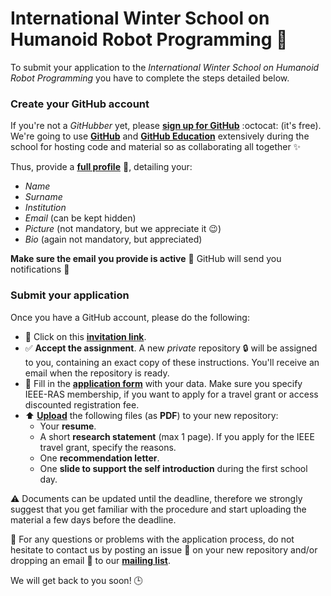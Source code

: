 # International Winter School on Humanoid Robot Programming :robot:

To submit your application to the _International Winter School on Humanoid Robot
Programming_ you have to complete the steps detailed below.

### Create your GitHub account
If you're not a _GitHubber_ yet, please [**sign up for GitHub**](https://github.com/join) :octocat: (it's free). We're going to use [**GitHub**](https://github.com) and [**GitHub Education**](https://education.github.com) extensively during the school for hosting code and material so as collaborating all together ✨  

Thus, provide a [**full profile**](https://github.com/settings/profile) 📝, detailing your:
  - _Name_
  - _Surname_
  - _Institution_
  - _Email_ (can be kept hidden)
  - _Picture_ (not mandatory, but we appreciate it 😉)
  - _Bio_ (again not mandatory, but appreciated)

**Make sure the email you provide is active** :email: GitHub will send you notifications 🔔

### Submit your application

Once you have a GitHub account, please do the following:

- 🔘 Click on this [**invitation link**](https://classroom.github.com/a/8L9SabAP).
- ✅ **Accept the assignment**. A new _private_ repository :lock: will be assigned to you, containing an exact copy of these instructions. You'll receive an email when the repository is ready.
- 📝 Fill in the [**application form**](./application-form.md) with your data. Make sure you specify IEEE-RAS membership, if you want to apply for a travel grant or access discounted registration fee.
- :arrow_up: [**Upload**](https://help.github.com/articles/adding-a-file-to-a-repository) the following files (as **PDF**) to your new repository:
  - Your **resume**.
  - A short **research statement** (max 1 page). If you apply for the IEEE travel grant, specify the reasons.
  - One **recommendation letter**.
  - One **slide to support the self introduction** during the first school day.

⚠️ Documents can be updated until the deadline, therefore we strongly suggest that you get familiar with the procedure and start uploading the material a few days before the deadline.

🤔 For any questions or problems with the application process, do not hesitate to contact us by posting an issue 👋 on your new repository and/or dropping an email :email: to our [**mailing list**](mailto:vvv-admin@iit.it). 

We will get back to you soon! :clock3:
